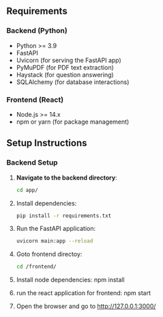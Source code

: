 ## Requirements

### Backend (Python)

- Python >= 3.9
- FastAPI
- Uvicorn (for serving the FastAPI app)
- PyMuPDF (for PDF text extraction)
- Haystack (for question answering)
- SQLAlchemy (for database interactions)

### Frontend (React)

- Node.js >= 14.x
- npm or yarn (for package management)

## Setup Instructions

### Backend Setup

1. **Navigate to the backend directory**:
   ```bash
   cd app/
   ```
2. Install dependencies:

   ```bash
   pip install -r requirements.txt

   ```

3. Run the FastAPI application:

   ```bash
   uvicorn main:app --reload

   ```

4. Goto frontend directoy:
   ```bash
   cd /frontend/
   ```
5. Install node dependencies:
   npm install

6. run the react application for frontend:
   npm start

7. Open the browser and go to http://127.0.0.1:3000/
